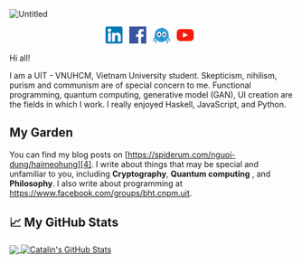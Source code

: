 ![Untitled](https://user-images.githubusercontent.com/43202025/106874909-b0e30780-6708-11eb-8dab-7304e0fa56ad.png)

<p align='center'>
<a href="https://www.linkedin.com/in/vutuanhai237"><img height="30" src="https://github.com/vutuanhai237/vutuanhai237/blob/main/linkined.png"></a>&nbsp;&nbsp;
<a href="https://www.facebook.com/vutuanhai237"><img height="30" src="https://github.com/vutuanhai237/vutuanhai237/blob/main/124010.png"></a>&nbsp;&nbsp;
<a href="https://spiderum.com/nguoi-dung/haimeohung"><img height="30" src="https://github.com/vutuanhai237/vutuanhai237/blob/main/blog.png"></a>&nbsp;&nbsp;
<a href="https://www.youtube.com/c/V%C5%A9Tu%E1%BA%A5nH%E1%BA%A3i"><img height="30" src="https://github.com/vutuanhai237/vutuanhai237/blob/main/youtube.png"></a>&nbsp;&nbsp;
</p>
Hi all!

I am a UIT - VNUHCM, Vietnam University student. Skepticism, nihilism, purism and communism are of special concern to me. Functional programming, quantum computing, generative model (GAN), UI creation are the fields in which I work. I really enjoyed Haskell, JavaScript, and Python.

## My Garden

You can find my blog posts on [https://spiderum.com/nguoi-dung/haimeohung][4]. I write about things that may be special and unfamiliar to you, including **Cryptography**, **Quantum computing** , and **Philosophy**. I also write about programming at https://www.facebook.com/groups/bht.cnpm.uit.

## &#x1f4c8; My GitHub Stats

<a href="https://github.com/vutuanhai237/vutuanhai237">
  <img align="center" src="https://github-readme-stats.vercel.app/api/top-langs/?username=vutuanhai237&hide=java,html&title_color=ffffff&text_color=c9cacc&icon_color=2bbc8a&bg_color=1d1f21" />
</a>

<a href="https://github.com/vutuanhai237/vutuanhai237">
  <img align="center" src="https://github-readme-stats.vercel.app/api?username=vutuanhai237&show_icons=true&line_height=27&count_private=true&title_color=ffffff&text_color=c9cacc&icon_color=2bbc8a&bg_color=1d1f21" alt="Catalin's GitHub Stats" />
</a>
